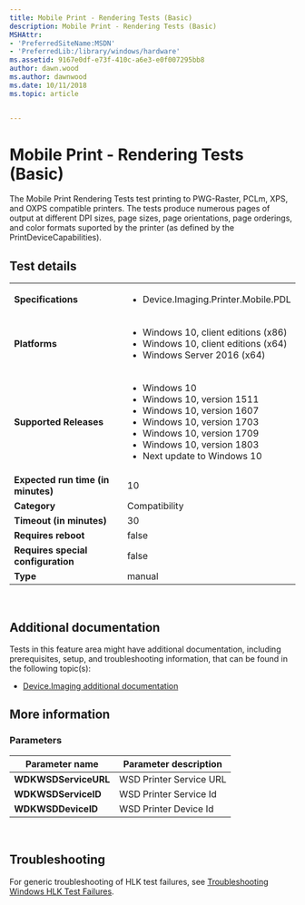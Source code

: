 ```yaml
---
title: Mobile Print - Rendering Tests (Basic)
description: Mobile Print - Rendering Tests (Basic)
MSHAttr:
- 'PreferredSiteName:MSDN'
- 'PreferredLib:/library/windows/hardware'
ms.assetid: 9167e0df-e73f-410c-a6e3-e0f007295bb8
author: dawn.wood
ms.author: dawnwood
ms.date: 10/11/2018
ms.topic: article


---
```


# <span id="p_hlk_test.5bd94708-00e8-4361-ab49-8387e89eb9af"></span>Mobile Print - Rendering Tests (Basic)


The Mobile Print Rendering Tests test printing to PWG-Raster, PCLm, XPS, and OXPS compatible printers. The tests produce numerous pages of output at different DPI sizes, page sizes, page orientations, page orderings, and color formats suported by the printer (as defined by the PrintDeviceCapabilities).

## Test details
|||
|---|---|
| **Specifications**  | <ul><li>Device.Imaging.Printer.Mobile.PDL</li></ul> |  
| **Platforms**   | <ul><li>Windows 10, client editions (x86)</li><li>Windows 10, client editions (x64)</li><li>Windows Server 2016 (x64)</li></ul> |
| **Supported Releases** | <ul><li>Windows 10</li><li>Windows 10, version 1511</li><li>Windows 10, version 1607</li><li>Windows 10, version 1703</li><li>Windows 10, version 1709</li><li>Windows 10, version 1803</li><li>Next update to Windows 10</li></ul> |
|**Expected run time (in minutes)**| 10 |
|**Category**| Compatibility |
|**Timeout (in minutes)**| 30 |
|**Requires reboot**| false |
|**Requires special configuration**| false |
|**Type**| manual |

 

## <span id="Additional_documentation"></span><span id="additional_documentation"></span><span id="ADDITIONAL_DOCUMENTATION"></span>Additional documentation


Tests in this feature area might have additional documentation, including prerequisites, setup, and troubleshooting information, that can be found in the following topic(s):

-   [Device.Imaging additional documentation](device-imaging-additional-documentation.md)

## <span id="More_information"></span><span id="more_information"></span><span id="MORE_INFORMATION"></span>More information


### <span id="Parameters"></span><span id="parameters"></span><span id="PARAMETERS"></span>Parameters

| Parameter name       | Parameter description   |
|----------------------|-------------------------|
| **WDKWSDServiceURL** | WSD Printer Service URL |
| **WDKWSDServiceID**  | WSD Printer Service Id  |
| **WDKWSDDeviceID**   | WSD Printer Device Id   |

 

## <span id="Troubleshooting"></span><span id="troubleshooting"></span><span id="TROUBLESHOOTING"></span>Troubleshooting


For generic troubleshooting of HLK test failures, see [Troubleshooting Windows HLK Test Failures](..\user\troubleshooting-windows-hlk-test-failures.md).

 

 






